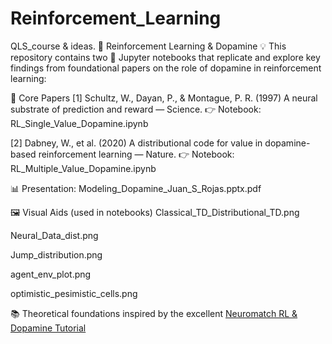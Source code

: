 # Reinforcement_Learning
QLS_course &amp; ideas.
🧠 Reinforcement Learning & Dopamine 💡
This repository contains two 📓 Jupyter notebooks that replicate and explore key findings from foundational papers on the role of dopamine in reinforcement learning:

🔬 Core Papers
[1] Schultz, W., Dayan, P., & Montague, P. R. (1997)
A neural substrate of prediction and reward — Science.
👉 Notebook: RL_Single_Value_Dopamine.ipynb

[2] Dabney, W., et al. (2020)
A distributional code for value in dopamine-based reinforcement learning — Nature.
👉 Notebook: RL_Multiple_Value_Dopamine.ipynb

📊 Presentation: Modeling_Dopamine_Juan_S_Rojas.pptx.pdf

🖼️ Visual Aids (used in notebooks)
Classical_TD_Distributional_TD.png

Neural_Data_dist.png

Jump_distribution.png

agent_env_plot.png

optimistic_pesimistic_cells.png

📚 Theoretical foundations inspired by the excellent [Neuromatch RL & Dopamine Tutorial](https://compneuro.neuromatch.io/tutorials/W3D4_ReinforcementLearning/student/W3D4_Tutorial1.html#submit-your-feedback)
